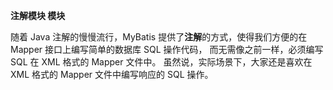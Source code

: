 **注解模块 模块**

随着 Java 注解的慢慢流行，MyBatis 提供了**注解**的方式，使得我们方便的在 Mapper 接口上编写简单的数据库 SQL 操作代码，
而无需像之前一样，必须编写 SQL 在 XML 格式的 Mapper 文件中。
虽然说，实际场景下，大家还是喜欢在 XML 格式的 Mapper 文件中编写响应的 SQL 操作。